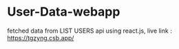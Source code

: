 # User-Data-webapp
fetched data from LIST USERS api using react.js,
live link : https://tgzyng.csb.app/
